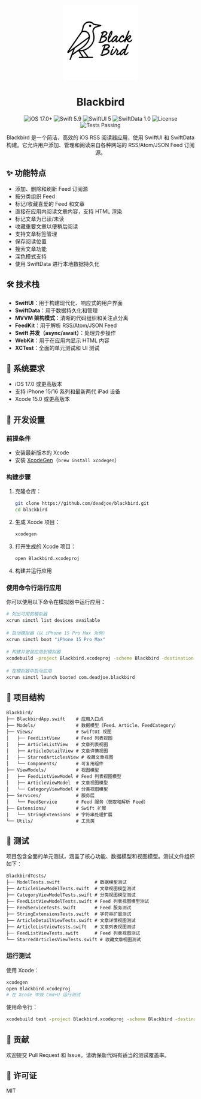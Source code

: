 <p align="center">
  <img src="blackbird.png" alt="Blackbird Logo" width="200"/>
</p>

<h1 align="center">Blackbird</h1>

<p align="center">
  <img src="https://img.shields.io/badge/iOS-17.0%2B-blue" alt="iOS 17.0+"/>
  <img src="https://img.shields.io/badge/Swift-5.9-orange" alt="Swift 5.9"/>
  <img src="https://img.shields.io/badge/SwiftUI-5-green" alt="SwiftUI 5"/>
  <img src="https://img.shields.io/badge/SwiftData-1.0-purple" alt="SwiftData 1.0"/>
  <img src="https://img.shields.io/badge/License-MIT-lightgrey" alt="License"/>
  <img src="https://img.shields.io/badge/Tests-Passing-brightgreen" alt="Tests Passing"/>
</p>

<p align="center">
  Blackbird 是一个简洁、高效的 iOS RSS 阅读器应用，使用 SwiftUI 和 SwiftData 构建。它允许用户添加、管理和阅读来自各种网站的 RSS/Atom/JSON Feed 订阅源。
</p>

## ✨ 功能特点

- 添加、删除和刷新 Feed 订阅源
- 按分类组织 Feed
- 标记/收藏喜爱的 Feed 和文章
- 直接在应用内阅读文章内容，支持 HTML 渲染
- 标记文章为已读/未读
- 收藏重要文章以便稍后阅读
- 支持文章标签管理
- 保存阅读位置
- 搜索文章功能
- 深色模式支持
- 使用 SwiftData 进行本地数据持久化

## 🛠️ 技术栈

- **SwiftUI**：用于构建现代化、响应式的用户界面
- **SwiftData**：用于数据持久化和管理
- **MVVM 架构模式**：清晰的代码组织和关注点分离
- **FeedKit**：用于解析 RSS/Atom/JSON Feed
- **Swift 并发（async/await）**：处理异步操作
- **WebKit**：用于在应用内显示 HTML 内容
- **XCTest**：全面的单元测试和 UI 测试

## 📱 系统要求

- iOS 17.0 或更高版本
- 支持 iPhone 15/16 系列和最新两代 iPad 设备
- Xcode 15.0 或更高版本

## 🚀 开发设置

### 前提条件

- 安装最新版本的 Xcode
- 安装 [XcodeGen](https://github.com/yonaskolb/XcodeGen)（`brew install xcodegen`）

### 构建步骤

1. 克隆仓库：
   ```bash
   git clone https://github.com/deadjoe/blackbird.git
   cd blackbird
   ```

2. 生成 Xcode 项目：
   ```bash
   xcodegen
   ```

3. 打开生成的 Xcode 项目：
   ```bash
   open Blackbird.xcodeproj
   ```

4. 构建并运行应用

### 使用命令行运行应用

你可以使用以下命令在模拟器中运行应用：

```bash
# 列出可用的模拟器
xcrun simctl list devices available

# 启动模拟器（以 iPhone 15 Pro Max 为例）
xcrun simctl boot "iPhone 15 Pro Max"

# 构建并安装应用到模拟器
xcodebuild -project Blackbird.xcodeproj -scheme Blackbird -destination "platform=iOS Simulator,name=iPhone 15 Pro Max" build

# 在模拟器中启动应用
xcrun simctl launch booted com.deadjoe.blackbird
```

## 📂 项目结构

```
Blackbird/
├── BlackbirdApp.swift    # 应用入口点
├── Models/               # 数据模型（Feed、Article、FeedCategory）
├── Views/                # SwiftUI 视图
│   ├── FeedListView      # Feed 列表视图
│   ├── ArticleListView   # 文章列表视图
│   ├── ArticleDetailView # 文章详情视图
│   ├── StarredArticlesView # 收藏文章视图
│   └── Components/       # 可复用组件
├── ViewModels/           # 视图模型
│   ├── FeedListViewModel # Feed 列表视图模型
│   ├── ArticleViewModel  # 文章视图模型
│   └── CategoryViewModel # 分类视图模型
├── Services/             # 服务层
│   └── FeedService       # Feed 服务（获取和解析 Feed）
├── Extensions/           # Swift 扩展
│   └── StringExtensions  # 字符串处理扩展
└── Utils/                # 工具类
```

## 🧪 测试

项目包含全面的单元测试，涵盖了核心功能、数据模型和视图模型。测试文件组织如下：

```
BlackbirdTests/
├── ModelTests.swift             # 数据模型测试
├── ArticleViewModelTests.swift  # 文章视图模型测试
├── CategoryViewModelTests.swift # 分类视图模型测试
├── FeedListViewModelTests.swift # Feed 列表视图模型测试
├── FeedServiceTests.swift       # Feed 服务测试
├── StringExtensionsTests.swift  # 字符串扩展测试
├── ArticleDetailViewTests.swift # 文章详情视图测试
├── ArticleListViewTests.swift   # 文章列表视图测试
├── FeedListViewTests.swift      # Feed 列表视图测试
└── StarredArticlesViewTests.swift # 收藏文章视图测试
```

### 运行测试

使用 Xcode：
```bash
xcodegen
open Blackbird.xcodeproj
# 在 Xcode 中按 Cmd+U 运行测试
```

使用命令行：
```bash
xcodebuild test -project Blackbird.xcodeproj -scheme Blackbird -destination "platform=iOS Simulator,name=iPhone 15 Pro Max"
```

## 🤝 贡献

欢迎提交 Pull Request 和 Issue。请确保新代码有适当的测试覆盖率。

## 📄 许可证

MIT
